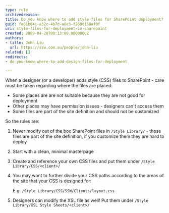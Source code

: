 ```yaml
---
type: rule
archivedreason: 
title: Do you know where to add style files for SharePoint deployment?
guid: fa61b04c-a32c-4b7d-a8e3-f260d158af0f
uri: style-files-for-deployment-in-sharepoint
created: 2009-04-20T00:13:00.0000000Z
authors:
- title: John Liu
  url: https://ssw.com.au/people/john-liu
related: []
redirects: 
- do-you-know-where-to-add-design-files-for-deployment

---
```


When a designer (or a developer) adds style (CSS) files to SharePoint - care must be taken regarding where the files are placed:

* Some places are are not suitable because they are not good for deployment
* Other places may have permission issues - designers can't access them
* Some files are part of the site definition and should not be customized

<!--endintro-->

So the rules are:

1. Never modify out of the box SharePoint files in `/Style Library/` - those files are part of the site definition, if you customize them they are hard to deploy
2. Start with a clean, minimal masterpage
3. Create and reference your own CSS files and put them under `/Style Library/CSS/<client>/`
4. You may want to further divide your CSS paths according to the areas of the site that your CSS is designed for:

    E.g. `/Style Library/CSS/SSW/Clients/layout.css`

5. Designers can modify the XSL file as well!
    Put them under `/Style Library/XSL Style Sheets/<client>/`
